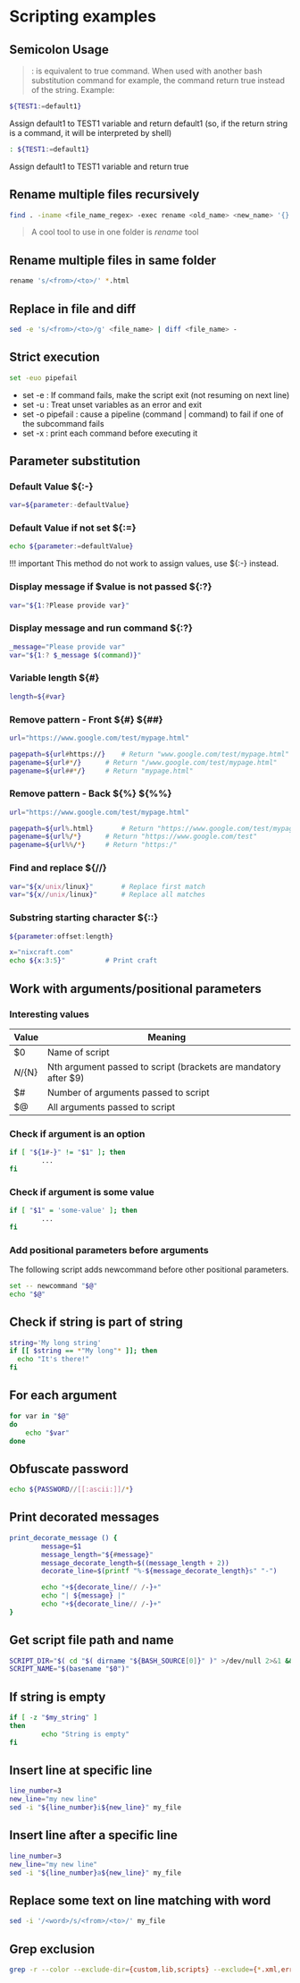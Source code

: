 # Scripting examples

## Semicolon Usage
> : is equivalent to true command. 
When used with another bash substitution command for example, the command return true instead of the string.
Example:
```bash
${TEST1:=default1}
```
Assign default1 to TEST1 variable and return default1 (so, if the return string is a command, it will be interpreted by shell)

```bash
: ${TEST1:=default1}
```
Assign default1 to TEST1 variable and return true 

## Rename multiple files recursively
```bash
find . -iname <file_name_regex> -exec rename <old_name> <new_name> '{}' \;
```
> A cool tool to use in one folder is *rename* tool

## Rename multiple files in same folder
```bash
rename 's/<from>/<to>/' *.html
```

## Replace in file and diff
```bash
sed -e 's/<from>/<to>/g' <file_name> | diff <file_name> -
```

## Strict execution
```bash
set -euo pipefail
```

* set -e : If command fails, make the script exit (not resuming on next line)
* set -u : Treat unset variables as an error and exit
* set -o pipefail : cause a pipeline (command | command) to fail if one of the subcommand fails
* set -x : print each command before executing it

## Parameter substitution
### Default Value ${:-}
```bash
var=${parameter:-defaultValue}
```

### Default Value if not set ${:=}
```bash
echo ${parameter:=defaultValue}
```

!!! important
    This method do not work to assign values, use ${:-} instead.

### Display message if $value is not passed ${:?}
```bash
var="${1:?Please provide var}"
```

### Display message and run command ${:?}
```bash
_message="Please provide var"
var="${1:? $_message $(command)}"
```

### Variable length ${#}
```bash
length=${#var}
```

### Remove pattern - Front ${#} ${##}
```bash
url="https://www.google.com/test/mypage.html"

pagepath=${url#https://} 	# Return "www.google.com/test/mypage.html"
pagename=${url#*/}		# Return "/www.google.com/test/mypage.html"
pagename=${url##*/}		# Return "mypage.html"
```

### Remove pattern - Back ${%} ${%%}
```bash
url="https://www.google.com/test/mypage.html"

pagepath=${url%.html} 		# Return "https://www.google.com/test/mypage"
pagename=${url%/*}		# Return "https://www.google.com/test"
pagename=${url%%/*}		# Return "https:/"
```

### Find and replace ${//}
```bash
var="${x/unix/linux}"		# Replace first match
var="${x//unix/linux}" 		# Replace all matches
```

### Substring starting character ${::}
```bash
${parameter:offset:length}

x="nixcraft.com"
echo ${x:3:5}"			# Print craft
```

## Work with arguments/positional parameters

### Interesting values
Value | Meaning
--- | ---
$0 | Name of script
$N/${N} | Nth argument passed to script (brackets are mandatory after $9)
$# | Number of arguments passed to script
$@ | All arguments passed to script

### Check if argument is an option
```bash
if [ "${1#-}" != "$1" ]; then
        ...
fi
```

### Check if argument is some value
```bash
if [ "$1" = 'some-value' ]; then
        ...
fi
```

### Add positional parameters before arguments
The following script adds newcommand before other positional parameters.
```bash
set -- newcommand "$@"
echo "$@"
```

## Check if string is part of string
```bash
string='My long string'
if [[ $string == *"My long"* ]]; then
  echo "It's there!"
fi
```

## For each argument
```bash
for var in "$@"
do
    echo "$var"
done
```

## Obfuscate password
```bash
echo ${PASSWORD//[[:ascii:]]/*}
```

## Print decorated messages
```bash
print_decorate_message () {
        message=$1
        message_length="${#message}"
        message_decorate_length=$((message_length + 2))
        decorate_line=$(printf "%-${message_decorate_length}s" "-")

        echo "+${decorate_line// /-}+"
        echo "| ${message} |"
        echo "+${decorate_line// /-}+"
}
```

## Get script file path and name
```bash
SCRIPT_DIR="$( cd "$( dirname "${BASH_SOURCE[0]}" )" >/dev/null 2>&1 && pwd )"
SCRIPT_NAME="$(basename "$0")"
```

## If string is empty
```bash
if [ -z "$my_string" ]
then
        echo "String is empty"
fi
```

## Insert line at specific line
```bash
line_number=3
new_line="my new line"
sed -i "${line_number}i${new_line}" my_file
```

## Insert line after a specific line
```bash
line_number=3
new_line="my new line"
sed -i "${line_number}a${new_line}" my_file
```

## Replace some text on line matching with word
```bash
sed -i '/<word>/s/<from>/<to>/' my_file
```

## Grep exclusion
```bash
grep -r --color --exclude-dir={custom,lib,scripts} --exclude={*.xml,error_log} "beta" .
```
